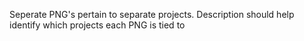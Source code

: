 Seperate PNG's pertain to separate projects. Description should help identify which projects each PNG is tied to
